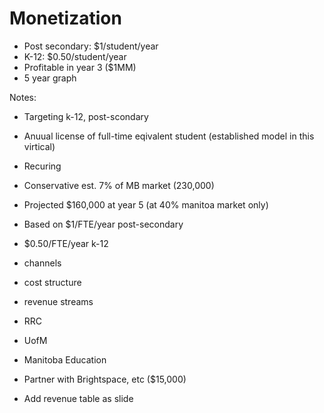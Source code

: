 # Monetization

- Post secondary: $1/student/year
- K-12: $0.50/student/year
- Profitable in year 3 ($1MM)
- 5 year graph

Notes:

- Targeting k-12, post-scondary
- Anuual license of full-time eqivalent student (established model in
  this virtical)
- Recuring
- Conservative est. 7% of MB market (230,000)
- Projected $160,000 at year 5 (at 40% manitoa market only)
- Based on $1/FTE/year post-secondary
- $0.50/FTE/year k-12

- channels
- cost structure
- revenue streams

- RRC
- UofM
- Manitoba Education
- Partner with Brightspace, etc ($15,000)

- Add revenue table as slide
